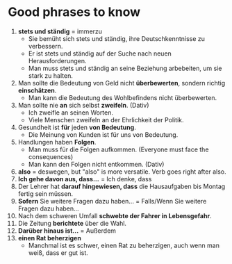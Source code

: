 # Good phrases to know
1. **stets und ständig** = immerzu
    * Sie bemüht sich stets und ständig, ihre Deutschkenntnisse zu verbessern. 
    * Er ist stets und ständig auf der Suche nach neuen Herausforderungen.
    * Man muss stets und ständig an seine Beziehung arbebeiten, um sie stark zu halten.
2. Man sollte die Bedeutung von Geld nicht **überbewerten**, sondern richtig **einschätzen**.
    * Man kann die Bedeutung des Wohlbefindens nicht überbewerten.
3. Man sollte nie **an** sich selbst **zweifeln**. (Dativ)
    * Ich zweifle an seinen Worten.
    * Viele Menschen zweifeln an der Ehrlichkeit der Politik.
4. Gesundheit ist **für** jeden **von Bedeutung**.
    * Die Meinung von Kunden ist für uns von Bedeutung.
5. Handlungen haben **Folgen**.
    * Man muss für die Folgen aufkommen. (Everyone must face the consequences)
    * Man kann den Folgen nicht entkommen. (Dativ)
6. **also** = deswegen, but "also" is more versatile. Verb goes right after also.
7. **Ich gehe davon aus, dass...** = Ich denke, dass
8. Der Lehrer hat **darauf hingewiesen, dass** die Hausaufgaben bis Montag fertig sein müssen.
9. **Sofern** Sie weitere Fragen dazu haben... = Falls/Wenn Sie weitere Fragen dazu haben...
10. Nach dem schweren Umfall **schwebte der Fahrer in Lebensgefahr**.
11. Die Zeitung **berichtete** über die Wahl.
12. **Darüber hinaus ist...** = Außerdem
13. **einen Rat beherzigen**
    * Manchmal ist es schwer, einen Rat zu beherzigen, auch wenn man weiß, dass er gut ist.
